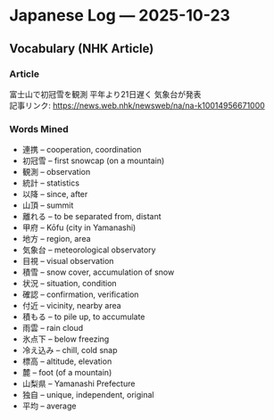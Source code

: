 # Japanese Log — 2025-10-23  
## Vocabulary (NHK Article)

### Article  
富士山で初冠雪を観測 平年より21日遅く 気象台が発表  
記事リンク: https://news.web.nhk/newsweb/na/na-k10014956671000  

### Words Mined  
- 連携 – cooperation, coordination  
- 初冠雪 – first snowcap (on a mountain)  
- 観測 – observation  
- 統計 – statistics  
- 以降 – since, after  
- 山頂 – summit  
- 離れる – to be separated from, distant  
- 甲府 – Kōfu (city in Yamanashi)  
- 地方 – region, area  
- 気象台 – meteorological observatory  
- 目視 – visual observation  
- 積雪 – snow cover, accumulation of snow  
- 状況 – situation, condition  
- 確認 – confirmation, verification  
- 付近 – vicinity, nearby area  
- 積もる – to pile up, to accumulate  
- 雨雲 – rain cloud  
- 氷点下 – below freezing  
- 冷え込み – chill, cold snap  
- 標高 – altitude, elevation  
- 麓 – foot (of a mountain)  
- 山梨県 – Yamanashi Prefecture  
- 独自 – unique, independent, original  
- 平均 – average  
